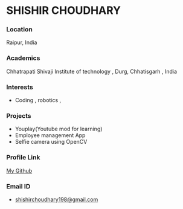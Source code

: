 # SHISHIR CHOUDHARY
### Location

Raipur, India

### Academics

Chhatrapati Shivaji Institute of technology , Durg, Chhatisgarh , India

### Interests

- Coding , robotics , 

### Projects

- Youplay(Youtube mod for learning)
- Employee management App
- Selfie camera using OpenCV

### Profile Link

[My Github](https://github.com/Shishir198)

### Email ID

- shishirchoudhary198@gmail.com
